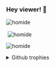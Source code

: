 ### Hey viewer! 👋

<p><img align="left" src="https://github-readme-stats.vercel.app/api/top-langs?username=homide&show_icons=true&theme=dark&locale=en&layout=compact" alt="homide" /></p>
<br>
<p>&nbsp;<img align="center" src="https://github-readme-stats.vercel.app/api?username=homide&show_icons=true&theme=dark&locale=en" alt="homide" /></p>

<p><img align="center" src="https://github-readme-streak-stats.herokuapp.com/?user=homide&theme=dark" alt="homide" /></p>
<details>
  <summary> Github trophies </summary>
      <p align="left"> <a href="https://github.com/ryo-ma/github-profile-trophy"><img src="https://github-profile-trophy.vercel.app/?username=homide" alt="homide" />       </a> </p>
</details>
